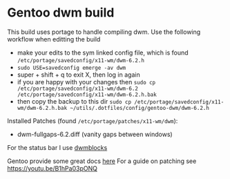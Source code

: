 # Gentoo dwm build

This build uses portage to handle compiling dwm. Use the following workflow when editting the build

* make your edits to the sym linked config file, which is found `/etc/portage/savedconfig/x11-wm/dwm-6.2.h`
* `sudo USE=savedconfig emerge -av dwm`
* super + shift + q to exit X, then log in again
* if you are happy with your changes then `sudo cp /etc/portage/savedconfig/x11-wm/dwm-6.2 /etc/portage/savedconfig/x11-wm/dwm-6.2.h.bak`
* then copy the backup to this dir `sudo cp /etc/portage/savedconfig/x11-wm/dwm-6.2.h.bak ~/utils/.dotfiles/config/gentoo-dwm/dwm-6.2.h`

Installed Patches (found `/etc/portage/patches/x11-wm/dwm`):

* dwm-fullgaps-6.2.diff (vanity gaps between windows)

For the status bar I use [dwmblocks](https://github.com/torrinfail/dwmblocks)

Gentoo provide some great docs [here](https://wiki.gentoo.org/wiki/Dwm)
For a guide on patching see https://youtu.be/B1hPa03pONQ
